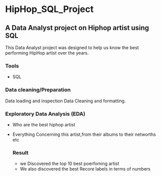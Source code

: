 # HipHop_SQL_Project
## A Data Analyst project on Hiphop artist using SQL

This Data Analyst project was designed to help us know the best performing HipHop artist over the years.

### Tools

- SQL

### Data cleaning/Preparation
Data loading and inspection
Data Cleaning and formatting.

### Exploratory Data Analysis (EDA)
- Who are the best hiphop artist
- Everything Concerning this artist,from their albums to their networths etc

  ### Result
  - we Discovered the top 10 best poerfoming artist
  - We also discovered the best Recore labels in terms of numbers
